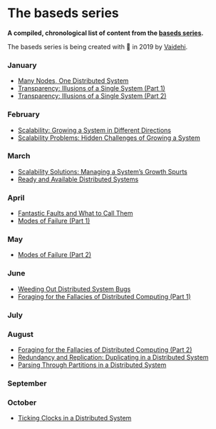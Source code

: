 # The baseds series
__A compiled, chronological list of content from the [baseds series](https://medium.com/baseds).__

The baseds series is being created with 💛 in 2019 by [Vaidehi](https://twitter.com/vaidehijoshi).

### January		
- [Many Nodes, One Distributed System](https://medium.com/baseds/many-nodes-one-distributed-system-9921f85205c4)
- [Transparency: Illusions of a Single System (Part 1)](https://medium.com/baseds/transparency-illusions-of-a-single-system-part-1-b01c25f7dddd)
- [Transparency: Illusions of a Single System (Part 2)](https://medium.com/baseds/transparency-illusions-of-a-single-system-part-2-2b21c5047774)

### February		
- [Scalability: Growing a System in Different Directions](https://medium.com/baseds/scalability-growing-a-system-in-different-directions-ae16469c4cb3)
- [Scalability Problems: Hidden Challenges of Growing a System](https://medium.com/baseds/scalability-problems-hidden-challenges-of-growing-a-system-f74313b063c3)

### March	
- [Scalability Solutions: Managing a System’s Growth Spurts](https://medium.com/baseds/scalability-solutions-managing-a-systems-growth-spurts-d8abc9143fac)
- [Ready and Available Distributed Systems](https://medium.com/baseds/ready-and-available-distributed-systems-161023aca378)

### April	
- [Fantastic Faults and What to Call Them](https://medium.com/baseds/fantastic-faults-and-what-to-call-them-56d91a1b198c)
- [Modes of Failure (Part 1)](https://medium.com/baseds/modes-of-failure-part-1-6687504bfed6)

### May	
- [Modes of Failure (Part 2)](https://medium.com/baseds/modes-of-failure-part-2-4d050794be2f)

### June
- [Weeding Out Distributed System Bugs](https://medium.com/baseds/weeding-out-distributed-system-bugs-28a01e37f70c)
- [Foraging for the Fallacies of Distributed Computing (Part 1)](https://medium.com/baseds/foraging-for-the-fallacies-of-distributed-computing-part-1-1b35c3b85b53)

### July

### August
- [Foraging for the Fallacies of Distributed Computing (Part 2)](https://medium.com/baseds/foraging-for-the-fallacies-of-distributed-computing-part-2-b8ff29beed56)
- [Redundancy and Replication: Duplicating in a Distributed System](https://medium.com/baseds/redundancy-and-replication-duplicating-in-a-distributed-system-7ab4322d7378?source=collection_home---4------1-----------------------)
- [Parsing Through Partitions in a Distributed System](https://medium.com/baseds/parsing-through-partitions-in-a-distributed-system-3c1723fecc4e)

### September

### October
- [Ticking Clocks in a Distributed System](https://medium.com/baseds/ticking-clocks-in-a-distributed-system-ef2aa4df07a3)
